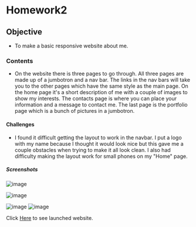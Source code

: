 # Homework2

## Objective
* To make a basic responsive website about me.

### Contents
*  On the website there is three pages to go through. All three pages are made up of a jumbotron and a nav bar. The links in the nav bars will take you to the other pages which have the same style as the main page. On the home page it's a short description of me with a couple of images to show my interests. The contacts page is where you can place your information and a message to contact me. The last page is the portfolio page which is a bunch of pictures in a jumbotron.

#### Challenges

* I found it difficult getting the layout to work in the navbar. I put a logo with my name because I thought it would look nice but this gave me a couple obstacles when trying to make it all look clean. I also had difficulty making the layout work for small phones on my "Home" page.

##### Screenshots

![image](https://user-images.githubusercontent.com/69565347/93715209-ddf99980-fb1c-11ea-9069-b53a93accf69.png)


![image](https://user-images.githubusercontent.com/69565347/93715351-97f10580-fb1d-11ea-842d-4e6468f8733b.png)


![image](https://user-images.githubusercontent.com/69565347/93715406-f3bb8e80-fb1d-11ea-980f-ff511beed08d.png)
![image](https://user-images.githubusercontent.com/69565347/93715474-49903680-fb1e-11ea-8db0-5a6a37c4c716.png)

Click [Here](https://npcoding25.github.io/homework2/) to see launched website.